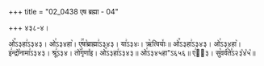 +++
title = "02_0438 एष ब्रह्मा - 04"

+++
४३८-४।

ओ꣭ऽ३हा꣢ऽ३४३। ओ꣢ऽ३४हा꣥। ए꣢꣯षा꣡ब्राह्मा꣢ऽ३४३। या꣢ऽ३४ः। ऋ꣥त्वियाः꣤॥ ओ꣭ऽ३हा꣢ऽ३४३। ओ꣢ऽ३४हा꣥। इ꣢न्द्रो꣡नामा꣢ऽ३४३। श्रू꣢ऽ३४। तो꣥꣯गृणा꣤इ। ओ꣭ऽ३हा꣢ऽ३४३॥ ओ꣢ऽ३४५हा"ऽ६५६॥ ए꣢ऽ᳐३। सु꣡वर्व꣢ते꣣ऽ२३꣡४꣡५꣡॥